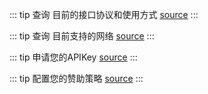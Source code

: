 

::: tip
 查询 目前的接口协议和使用方式  [source](./rpc_methods.md)
:::


::: tip
 查询 目前支持的网络 [source](./support_chains.md)
:::

::: tip
 申请您的APIKey  [source](../dashboard/api_key.md)
:::

::: tip
 配置您的赞助策略 [source](../dashboard/sponsor_strategy.md)
:::
